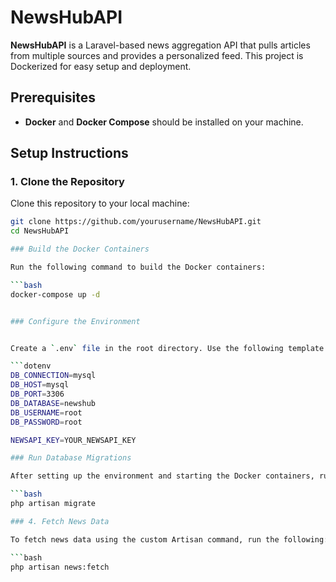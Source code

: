 # NewsHubAPI

**NewsHubAPI** is a Laravel-based news aggregation API that pulls articles from multiple sources and provides a personalized feed. This project is Dockerized for easy setup and deployment.

## Prerequisites

- **Docker** and **Docker Compose** should be installed on your machine.

## Setup Instructions

### 1. Clone the Repository

Clone this repository to your local machine:

````bash
git clone https://github.com/yourusername/NewsHubAPI.git
cd NewsHubAPI

### Build the Docker Containers

Run the following command to build the Docker containers:

```bash
docker-compose up -d


### Configure the Environment


Create a `.env` file in the root directory. Use the following template for your configuration:

```dotenv
DB_CONNECTION=mysql
DB_HOST=mysql
DB_PORT=3306
DB_DATABASE=newshub
DB_USERNAME=root
DB_PASSWORD=root

NEWSAPI_KEY=YOUR_NEWSAPI_KEY

### Run Database Migrations

After setting up the environment and starting the Docker containers, run the following command to execute database migrations:

```bash
php artisan migrate

### 4. Fetch News Data

To fetch news data using the custom Artisan command, run the following:

```bash
php artisan news:fetch








````
